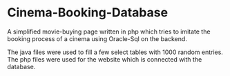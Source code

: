 # Cinema-Booking-Database
A simplified movie-buying page written in php which tries to imitate the booking process of a cinema using Oracle-Sql on the backend. 

The java files were used to fill a few select tables with 1000 random entries. 
The php files were used for the website which is connected with the database. 
